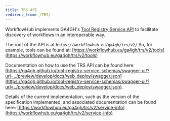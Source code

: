 ```yaml
---
title: TRS API
redirect_from: /TRS/
---
```


WorkflowHub implements GA4GH's [Tool Registry Service API](https://www.ga4gh.org/news/tool-registry-service-api-enabling-an-interoperable-library-of-genomics-analysis-tools/) to facilitate discovery of workflows in an interoperable way.

The root of the API is at `https://workflowhub.eu/ga4gh/trs/v2/` So, for example, tools can be found at: [https://workflowhub.eu/ga4gh/trs/v2/tools](https://workflowhub.eu/ga4gh/trs/v2/tools)

Documentation on how to use the TRS API can be found here: [https://ga4gh.github.io/tool-registry-service-schemas/swagger-ui/?url=../preview/develop/docs/web_deploy/swagger.json](https://ga4gh.github.io/tool-registry-service-schemas/swagger-ui/?url=../preview/develop/docs/web_deploy/swagger.json).

Details of the current implementation, such as the version of the specification implemented, and associated documentation can be found here: [https://workflowhub.eu/ga4gh/trs/v2/service-info](https://workflowhub.eu/ga4gh/trs/v2/service-info)
